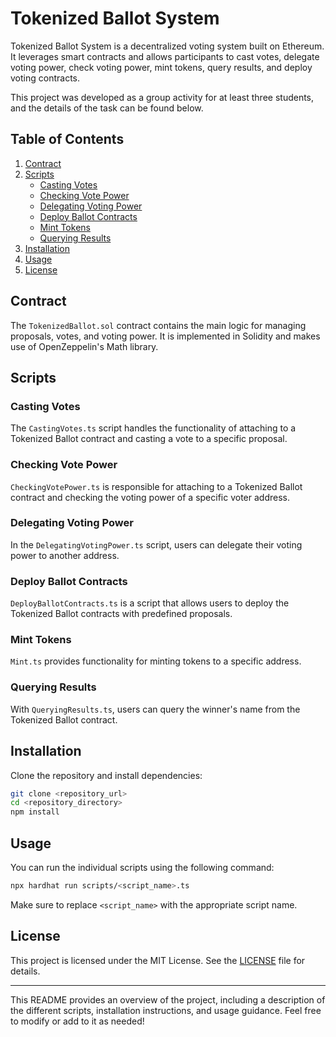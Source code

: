 # Tokenized Ballot System

Tokenized Ballot System is a decentralized voting system built on Ethereum. It leverages smart contracts and allows participants to cast votes, delegate voting power, check voting power, mint tokens, query results, and deploy voting contracts.

This project was developed as a group activity for at least three students, and the details of the task can be found below.

## Table of Contents

1. [Contract](#contract)
2. [Scripts](#scripts)
    - [Casting Votes](#casting-votes)
    - [Checking Vote Power](#checking-vote-power)
    - [Delegating Voting Power](#delegating-voting-power)
    - [Deploy Ballot Contracts](#deploy-ballot-contracts)
    - [Mint Tokens](#mint-tokens)
    - [Querying Results](#querying-results)
3. [Installation](#installation)
4. [Usage](#usage)
5. [License](#license)

## Contract

The `TokenizedBallot.sol` contract contains the main logic for managing proposals, votes, and voting power. It is implemented in Solidity and makes use of OpenZeppelin's Math library.

## Scripts

### Casting Votes

The `CastingVotes.ts` script handles the functionality of attaching to a Tokenized Ballot contract and casting a vote to a specific proposal.

### Checking Vote Power

`CheckingVotePower.ts` is responsible for attaching to a Tokenized Ballot contract and checking the voting power of a specific voter address.

### Delegating Voting Power

In the `DelegatingVotingPower.ts` script, users can delegate their voting power to another address.

### Deploy Ballot Contracts

`DeployBallotContracts.ts` is a script that allows users to deploy the Tokenized Ballot contracts with predefined proposals.

### Mint Tokens

`Mint.ts` provides functionality for minting tokens to a specific address.

### Querying Results

With `QueryingResults.ts`, users can query the winner's name from the Tokenized Ballot contract.

## Installation

Clone the repository and install dependencies:

```bash
git clone <repository_url>
cd <repository_directory>
npm install
```

## Usage

You can run the individual scripts using the following command:

```bash
npx hardhat run scripts/<script_name>.ts
```

Make sure to replace `<script_name>` with the appropriate script name.

## License

This project is licensed under the MIT License. See the [LICENSE](LICENSE) file for details.

---

This README provides an overview of the project, including a description of the different scripts, installation instructions, and usage guidance. Feel free to modify or add to it as needed!